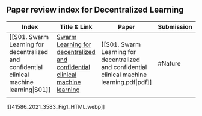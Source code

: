 ## Paper review index for Decentralized Learning

| Index                                                                                    | Title & Link                                                                                                                      | Paper                                                                                        | Submission | Year |
| ---------------------------------------------------------------------------------------- | --------------------------------------------------------------------------------------------------------------------------------- | -------------------------------------------------------------------------------------------- | ---------- | ---- |
| [[S01. Swarm Learning for decentralized and confidential clinical machine learning\|S01]] | [Swarm Learning for decentralized and confidential clinical machine learning](https://www.nature.com/articles/s41586-021-03583-3) | [[S01. Swarm Learning for decentralized and confidential clinical machine learning.pdf\|pdf]] | #Nature    | 2021 |
|                                                                                          |                                                                                                                                   |                                                                                              |            |      |

![[41586_2021_3583_Fig1_HTML.webp]]